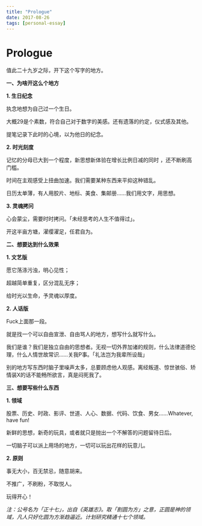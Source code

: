 ```yaml
---
title: "Prologue"
date: 2017-08-26
tags: [personal-essay]
---
```


# Prologue

值此二十九岁之际，开下这个写字的地方。

**一、为啥开这么个地方**

**1. 生日纪念**

执念地想为自己过一个生日。

大概29是个素数，符合自己对于数字的美感。还有遗落的约定，仪式感及其他。

提笔记录下此时的心境，以为他日的纪念。

**2. 时光刻度**

记忆的分母已大到一个程度，新思想新体验在增长比例日减的同时 ，还不断刷高门槛。

时间在主观感受上扭曲加速。我们需要某种东西来平抑这种错乱。

日历太单薄，有人用胶片、地标、美食、集邮册……我们用文字，用思想。

**3. 灵魂拷问**

心会蒙尘，需要时时拷问。「未经思考的人生不值得过」。

开这半亩方塘，濯缨濯足，任君自为。

**二、想要达到什么效果**

**1. 文艺版**

愿它荡涤污浊，明心见性；

超越简单重复，区分混乱无序；

给时光以生命，予灵魂以厚度。

**2. 人话版**

Fuck上面那一段。

就是找一个可以自由宣泄、自由骂人的地方，想写什么就写什么。

我们是谁？我们是独立自由的思想者。无视一切外界加诸的规则，什么法律道德伦理，什么人情世故常识……关我P事。「礼法岂为我辈所设哉」

别的地方写东西时脑子里噪声太多，总要顾虑他人观感。离经叛道、惊世骇俗、矫情装X的话不能畅所欲言，真是闷死我了。

**三、想要写些什么东西**

**1. 领域**

股票、历史、时政、影评、世道、人心、数据、代码、饮食、男女……Whatever, have fun!

新鲜的思想，新奇的玩具，或者就只是抛出一个不解答的问题留待日后。

一切脑子可以派上用场的地方，一切可以玩出花样的玩意儿。

**2. 原则**

事无大小，百无禁忌，随意胡来。  

不推广，不刷粉，不取悦人。  

玩得开心！

*注：公号名为「正十七」，出自《英雄志》。取「割圆为方」之意，正圆是神的领域，凡人只好化圆为方渐趋逼近。计划研究精通十七个领域。*
